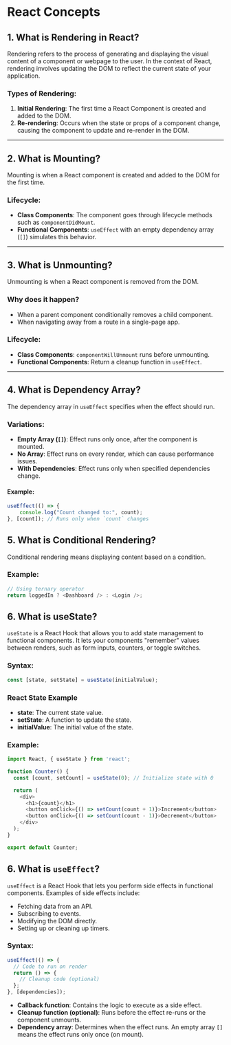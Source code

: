 # React Concepts

## 1. What is Rendering in React?
Rendering refers to the process of generating and displaying the visual content of a component or webpage to the user. In the context of React, rendering involves updating the DOM to reflect the current state of your application.

### Types of Rendering:
1. **Initial Rendering**: The first time a React Component is created and added to the DOM.
2. **Re-rendering**: Occurs when the state or props of a component change, causing the component to update and re-render in the DOM.

---

## 2. What is Mounting?
Mounting is when a React component is created and added to the DOM for the first time.

### Lifecycle:
- **Class Components**: The component goes through lifecycle methods such as `componentDidMount`.
- **Functional Components**: `useEffect` with an empty dependency array (`[]`) simulates this behavior.

---

## 3. What is Unmounting?
Unmounting is when a React component is removed from the DOM.

### Why does it happen?
- When a parent component conditionally removes a child component.
- When navigating away from a route in a single-page app.

### Lifecycle:
- **Class Components**: `componentWillUnmount` runs before unmounting.
- **Functional Components**: Return a cleanup function in `useEffect`.

---

## 4. What is Dependency Array?
The dependency array in `useEffect` specifies when the effect should run.

### Variations:
- **Empty Array (`[]`)**: Effect runs only once, after the component is mounted.
- **No Array**: Effect runs on every render, which can cause performance issues.
- **With Dependencies**: Effect runs only when specified dependencies change.

#### Example:
```javascript
useEffect(() => {
    console.log("Count changed to:", count);
}, [count]); // Runs only when `count` changes
```


## 5. What is Conditional Rendering?
Conditional rendering means displaying content based on a condition.

### Example:
```javascript
// Using ternary operator
return loggedIn ? <Dashboard /> : <Login />;
```

## 6. What is useState?
`useState` is a React Hook that allows you to add state management to functional components. It lets your components "remember" values between renders, such as form inputs, counters, or toggle switches.

### Syntax:
```javascript
const [state, setState] = useState(initialValue);
```
### React State Example

- **state**: The current state value.
- **setState**: A function to update the state.
- **initialValue**: The initial value of the state.

### Example:

```javascript
import React, { useState } from 'react';

function Counter() {
  const [count, setCount] = useState(0); // Initialize state with 0

  return (
    <div>
      <h1>{count}</h1>
      <button onClick={() => setCount(count + 1)}>Increment</button>
      <button onClick={() => setCount(count - 1)}>Decrement</button>
    </div>
  );
}

export default Counter;
```

## 6. What is `useEffect`?

`useEffect` is a React Hook that lets you perform side effects in functional components. Examples of side effects include:

- Fetching data from an API.
- Subscribing to events.
- Modifying the DOM directly.
- Setting up or cleaning up timers.

### Syntax:

```javascript
useEffect(() => {
  // Code to run on render
  return () => {
    // Cleanup code (optional)
  };
}, [dependencies]);
```
- **Callback function**: Contains the logic to execute as a side effect.
- **Cleanup function (optional)**: Runs before the effect re-runs or the component unmounts.
- **Dependency array**: Determines when the effect runs. An empty array `[]` means the effect runs only once (on mount).

